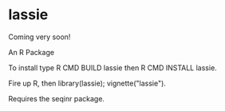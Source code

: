 # lassie
Coming very soon!

An R Package

To install type R CMD BUILD lassie then R CMD INSTALL lassie.

Fire up R, then library(lassie); vignette("lassie").

Requires the seqinr package.
